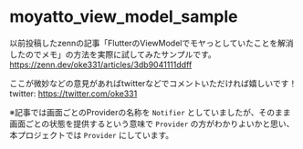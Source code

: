 # moyatto_view_model_sample
以前投稿したzennの記事「FlutterのViewModelでモヤっとしていたことを解消したのでメモ」の方法を実際に試してみたサンプルです。  
https://zenn.dev/oke331/articles/3db9041111ddff

ここが微妙などの意見があればtwitterなどでコメントいただければ嬉しいです！  
twitter: https://twitter.com/oke331

※記事では画面ごとのProviderの名称を `Notifier` としていましたが、そのまま画面ごとの状態を提供するという意味で `Provider` の方がわかりよいかと思い、本プロジェクトでは `Provider` にしています。

